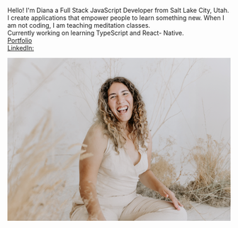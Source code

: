 Hello! I'm Diana a Full Stack JavaScript Developer from Salt Lake City, Utah. <br/>
I create applications that empower people to learn something new. When I am not coding, I am teaching meditation classes.
<br/>
Currently working on learning TypeScript and React- Native.<br/>
[Portfolio](https://dianaibarradev.com/)<br/>
[LinkedIn:](https://www.linkedin.com/in/dianaibarrathedev/)

![Screenshot](photoo.png)



